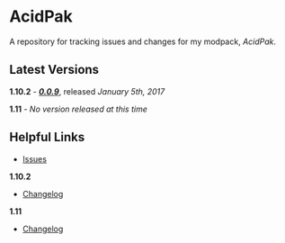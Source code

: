 # AcidPak
A repository for tracking issues and changes for my modpack, *AcidPak*.

## Latest Versions
**1.10.2** - ***[0.0.9](https://minecraft.curseforge.com/projects/acidpak/files/2364882)***, released *January 5th, 2017*

**1.11** - *No version released at this time*

## Helpful Links
- [Issues](https://github.com/xlxAciDxlx/AcidPak/issues)

**1.10.2**
- [Changelog](https://github.com/xlxAciDxlx/AcidPak/blob/1.10.2/CHANGELOG.md)

**1.11**
- [Changelog](https://github.com/xlxAciDxlx/AcidPak/blob/1.11/CHANGELOG.md)